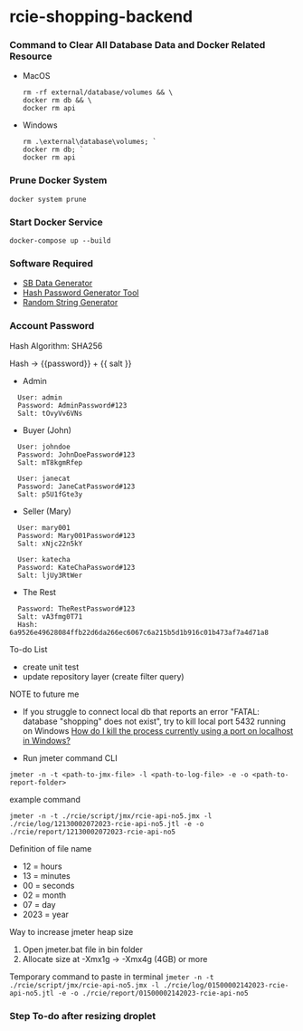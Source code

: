 # rcie-shopping-backend

### Command to Clear All Database Data and Docker Related Resource

- MacOS

  ```
  rm -rf external/database/volumes && \
  docker rm db && \
  docker rm api
  ```

- Windows

  ```
  rm .\external\database\volumes; `
  docker rm db; `
  docker rm api
  ```

### Prune Docker System

    docker system prune

### Start Docker Service

    docker-compose up --build

### Software Required

- [SB Data Generator](https://soft-builder.com/sb-data-generator/)
- [Hash Password Generator Tool](https://emn178.github.io/online-tools/sha256.html)
- [Random String Generator](https://www.random.org/strings/)

### Account Password

Hash Algorithm: SHA256

Hash -> {{password}} + {{ salt }}

- Admin

```
  User: admin
  Password: AdminPassword#123
  Salt: tOvyVv6VNs
```

- Buyer (John)

```
  User: johndoe
  Password: JohnDoePassword#123
  Salt: mT8kgmRfep
```

```
  User: janecat
  Password: JaneCatPassword#123
  Salt: p5U1fGte3y
```

- Seller (Mary)

```
  User: mary001
  Password: Mary001Password#123
  Salt: xNjc22n5kY
```

```
  User: katecha
  Password: KateChaPassword#123
  Salt: ljUy3RtWer
```

- The Rest

```
  Password: TheRestPassword#123
  Salt: vA3fmg0T71
  Hash: 6a9526e49628084ffb22d6da266ec6067c6a215b5d1b916c01b473af7a4d71a8
```

To-do List

- create unit test
- update repository layer (create filter query)

NOTE to future me

- If you struggle to connect local db that reports an error "FATAL: database "shopping" does not exist", try to kill local port 5432 running on Windows [How do I kill the process currently using a port on localhost in Windows?](https://stackoverflow.com/questions/39632667/how-do-i-kill-the-process-currently-using-a-port-on-localhost-in-windows)

- Run jmeter command CLI

`jmeter -n -t <path-to-jmx-file> -l <path-to-log-file> -e -o <path-to-report-folder>`

example command

`jmeter -n -t ./rcie/script/jmx/rcie-api-no5.jmx -l ./rcie/log/12130002072023-rcie-api-no5.jtl -e -o ./rcie/report/12130002072023-rcie-api-no5`

Definition of file name

- 12 = hours
- 13 = minutes
- 00 = seconds
- 02 = month
- 07 = day
- 2023 = year

Way to increase jmeter heap size

1. Open jmeter.bat file in bin folder
2. Allocate size at -Xmx1g -> -Xmx4g (4GB) or more

Temporary command to paste in terminal
`jmeter -n -t ./rcie/script/jmx/rcie-api-no5.jmx -l ./rcie/log/01500002142023-rcie-api-no5.jtl -e -o ./rcie/report/01500002142023-rcie-api-no5`

### Step To-do after resizing droplet
